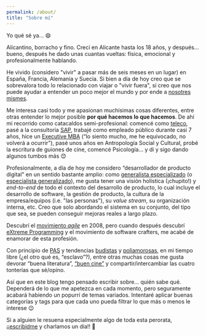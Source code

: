 ```yaml
---
permalink: /about/
title: "Sobre mí"
---
```


Yo qué sé ya... 😄

Alicantino, borracho y fino. Crecí en Alicante hasta los 18 años, y después... bueno, después he dado unas cuantas vueltas: física, emocional y profesionalmente hablando.

He vivido (considero "vivir" a pasar más de seis meses en un lugar) en España, Francia, Alemania y Suecia. Si bien a día de hoy creo que se sobrevalora todo lo relacionado con viajar o "vivir fuera", sí creo que nos puede ayudar a entender un poco mejor el mundo y por ende a [nosotres mismes](https://cvc.cervantes.es/ensenanza/biblioteca_ele/asele/pdf/25/25_0863.pdf).

Me interesa casi todo y me apasionan muchísimas cosas diferentes, entre otras entender lo mejor posible **por qué hacemos lo que hacemos**.
De ahí mi recorrido como catacaldos semi-profesional: comencé como [teleco](https://www.etsit.upv.es/), pasé a la consultoría [SAP](https://www.sap.com/), trabajé como empleado público durante casi 7 años, hice un [Executive MBA](https://www.esic.edu/master-y-postgrado/mba/executive-mba) (“lo siento mucho, me he equivocado, no volverá a ocurrir”), pasé unos años en Antropología Social y Cultural, probé la escritura de guiones de cine, comencé Psicología... y di y sigo dando algunos tumbos más 😊

Profesionalmente, a día de hoy me considero “desarrollador de producto digital" en un sentido bastante amplio: como [generalista especializado](http://businessmodelalchemist.com/blog/2006/08/specialized-generalist-or-t-shaped.html) (o [especialista generalizado](https://fs.blog/2017/11/generalized-specialist/)), me gusta tener una visión holística (¡chupito!) y *end-to-end* de todo el contexto del desarrollo de producto, lo cual incluye el desarrollo de software, la gestión de producto, la cultura de la empresa/equipos (i.e. "las personas"), su *value stream*, su organización interna, etc. Creo que solo abordando el sistema en su conjunto, del tipo que sea, se pueden conseguir mejoras reales a largo plazo.

Descubrí el [movimiento *agile*](https://agilemanifesto.org/) en 2008, pero cuando después descubrí [eXtreme Programming](http://www.extremeprogramming.org/) y el movimiento de software crafters, me acabé de enamorar de esta profesión.

Con principio de [PAS](https://www.psicologiamadrid.es/blog/articulos/salud/personas-altamente-sensibles) y tendencias [budistas](https://kopanmonastery.com/) y [poliamorosas](https://en.wikipedia.org/wiki/Polyamory), en mi tiempo libre (¿el otro qué es, “esclavo”?), entre otras muchas cosas me gusta devorar “buena literatura”, [“buen cine”](https://www.filmaffinity.com/es/userratings.php?user_id=8045037) y compartir/intercambiar las cuatro tonterías que sé/opino.

Así que en este blog tengo pensado escribir sobre... quién sabe qué. Dependerá de lo que me apetezca en cada momento, pero seguramente acabará habiendo un popurrí de temas variados. Intentaré aplicar buenas categorías y tags para que cada uno pueda filtrar lo que más o menos le interese 😉

Si a alguien le resuena especialmente algo de toda esta perorata, ¡¡[escribidme](mailto:islomar@gmail.com) y charlamos un día!! 🙏